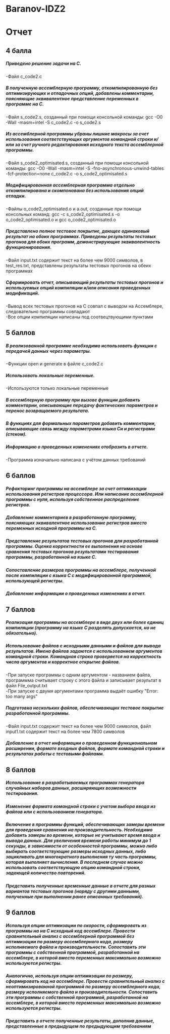 # Baranov-IDZ2
# Отчет
## 4 балла
##### **Приведено решение задачи на C.**
-Файл c_code2.c
##### **В полученную ассемблерную программу, откомпилированную без оптимизирующих и отладочных опций, добавлены комментарии, поясняющие эквивалентное представление переменных в программе на C.**
-Файл s_code2.s, созданный при помощи консольной команды: gcc -O0 -Wall -masm=intel -S c_code2.c -o s_code2.s
##### **Из ассемблерной программы убраны лишние макросы за счет использования соответствующих аргументов командной строки и/или за счет ручного редактирования исходного текста ассемблерной программы.**
-Файл s_code2_optimisated.s, созданный при помощи консольной команды: gcc -O0 -Wall -masm=intel -S -fno-asynchronous-unwind-tables -fcf-protection=none c_code2.c -o s_code2_optimisated.s
##### **Модифицированная ассемблерная программа отдельно откомпилирована и скомпонована без использования опций отладки.**
-Файлы o_code2_optimisated.o и a.out, созданные при помощи консольных команд: 
gcc -c s_code2_optimisated.s -o o_code2_optimisated.o и 
gcc o_code2_optimisated.o
##### **Представлено полное тестовое покрытие, дающее одинаковый результат на обоих программах. Приведены результаты тестовых прогонов для обоих программ, демонстрирующие эквивалентность функционирования.**
-Файл input.txt содержит текст на более чем 9000 символов, в test_res.txt, представлены результаты тестовых прогонов на обеих программах
##### **Сформировать отчет, описывающий результаты тестовых прогонов и используемых опций компиляции и/или описания проведенных модификаций.**
-Вывод всех тестовых прогонов на C совпал с выводом на Ассемблере, следовательно программы совпадают\
-Все опции компиляции написаны под соотвецтвующими пунктами

## 5 баллов
 ##### **В реализованной программе необходимо использовать функции с передачей данных через параметры.**
 -Функции open и generate в файле c_code2.c
 ##### **Использовать локальные переменные.**
 -Используются только локальные переменные
 ##### **В ассемблерную программу при вызове функции добавить комментарии, описывающие передачу фактических параметров и перенос возвращаемого результата.**
 ##### **В функциях для формальных параметров добавить комментарии, описывающие связь между параметрами языка Си и регистрами (стеком).**
 ##### **Информацию о проведенных изменениях отобразить в отчете.**
 -Программа изначально написана с учётом данных требований

## 6 баллов

 ##### **Рефакторинг программы на ассемблере за счет оптимизации использования регистров процессора. Или написание ассемблерной программы с нуля, используя собственное распределение регистров.**
 ##### **Добавление комментариев в разработанную программу, поясняющих эквивалентное использование регистров вместо переменных исходной программы на C.**
 ##### **Представление результатов тестовых прогонов для разработанной программы. Оценка корректности ее выполнения на основе сравнения тестовых прогонов результатами тестирования программы, разработанной на языке C.**
 ##### **Сопоставление размеров программы на ассемблере, полученной после компиляции с языка C с модифицированной программой, использующей регистры.**
 ##### **Добавление информации о проведенных изменениях в отчет.**

## 7 баллов

 ##### **Реализация программы на ассемблере в виде двух или более единиц компиляции (программу на языке C разделять допускается, но не обязательно).**
 ##### **Использование файлов с исходными данными и файлов для вывода результатов. Имена файлов задаются с использованием аргументов командной строки. Командная строка проверяется на корректность числа аргументов и корректное открытие файлов.**
 -При запуске программы с одним аргументом - названием файла, программма считывает строку с этого файла и записывает результат в файл File_output.txt\
 -При запуске с двумя аргументами программа выдаёт ошибку "Еrror: too many args"
 ##### **Подготовка нескольких файлов, обеспечивающих тестовое покрытие разработанной программы.**
 -Файл input.txt содержит текст на более чем 9000 символов, файл input1.txt содержит текст на более чем 7800 символов
 ##### **Добавление в отчет информации о проведенном функциональном расширении, формате входных файлов, формате командной строки и результатах работы с тестовыми файлами.**

## 8 баллов

 ##### **Использование в разрабатываемых программах генератора случайных наборов данных, расширяющих возможности тестирования.**
 ##### **Изменение формата командной строки с учетом выбора ввода из файлов или с использованием генератора.**
 ##### **Включение в программы функций, обеспечивающих замеры времени для проведения сравнения на производительность. Необходимо добавить замеры во времени, которые не учитывают время ввода и вывода данных. Для увеличения времени работы минимум до 1 секунды, в зависимости от особенностей программы, можно либо выбирать соответствующие размеры исходных данных, либо зацикливать для многократного выполнения ту часть программы, которая выполняет вычисления. В последнем случае можно использовать соответствующую опцию командной строки, задающей количество повторений.**
 ##### **Представить полученные временные данные в отчете для разных вариантов тестовых прогонов (наряду с другими данными, полученные при выполнении ранее описанных требований).**

## 9 баллов

 ##### **Используя опции оптимизации по скорости, сформировать из программы на на C исходный код ассемблере. Провести сравнительный анализ с ассемблерной программой без оптимизации по размеру ассемблерного кода, размеру исполняемого файла и производительности. Сопоставить эти программы с собственной программой, разработанной на ассемблере, в которой вместо переменных максимально возможно используются регистры.**
 ##### **Аналогично, используя опции оптимизации по размеру, сформировать код на ассемблере. Провести сравнительный анализ с неоптимизированной программой по размеру ассемблерного кода, размеру исполняемого файла и производительности. Сопоставить эти программы с собственной программой, разработанной на ассемблере, в которой вместо переменных максимально возможно используются регистры.**
 ##### **Представить в отчете полученные результаты, дополнив данные, представленные в предыдущем по предыдующим требованиям**
